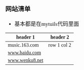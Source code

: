 <span  style="font-family: Simsun,serif; font-size: 17px; ">

### 网站清单

- 基本都是在mytuils代码里面

header 1 | header 2
---|---
music.163.com | row 1 col 2
www.baidu.com |
www.wenku8.net | 


</span>